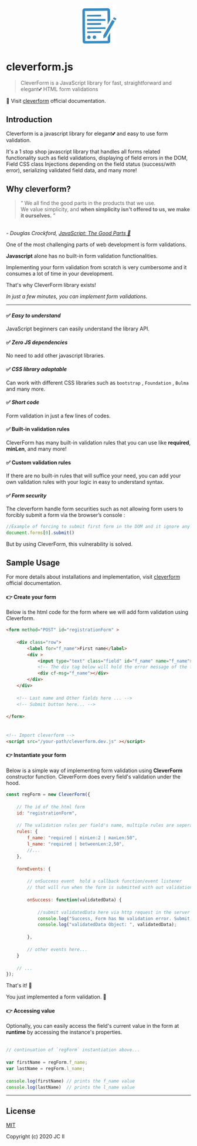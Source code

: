 
<p align="center"><a href="#" target="_blank"><img width="100"src="https://github.com/cleverform-js/cleverform/blob/master/cf-logo.png?raw=true"></a></p>



# cleverform.js

> CleverForm is a JavaScript library for fast, straightforward and elegant💕 HTML form validations


📜 Visit <a href='https://cleverform.netlify.app/' target='_new'>cleverform</a> official documentation.


## Introduction

Cleverform is a javascript library for elegant💕 and easy to use form validation.

It's a 1 stop shop javascript library that handles all forms related functionality such as field validations, displaying of field errors in the DOM, Field CSS class Injections depending on the field status (success/with error), serializing validated field data, and many more!





## Why cleverform?

> “ We all find the good parts in the products that we use.<br/>We value simplicity, and <b>when simplicity isn’t offered to us, we make it ourselves.</b> ”
<br/>
<i>- Douglas Crockford, <a target='_new' title='Book about Javascript'  href='https://www.goodreads.com/book/show/2998152-javascript'>JavaScript: The Good Parts 📖 </a></i> 

One of the most challenging parts of web development is form validations.

__Javascript__ alone has no built-in form validation functionalities.

Implementing your form validation from scratch is very cumbersome and it consumes a lot of time in your development. 

That's why CleverForm library exists!

_In just a few minutes, you can implement form validations._

___

#### ✅ _Easy to understand_ 
JavaScript beginners can easily understand the library API.


#### ✅ _Zero JS dependencies_
No need to add other javascript libraries.

#### ✅ _CSS library adaptable_ 
Can work with different CSS libraries such as `bootstrap` , `Foundation` , `Bulma` and many more.


#### ✅ _Short code_ 
Form validation in just a few lines of codes.

#### ✅ Built-in validation rules
CleverForm has many built-in validation rules that you can use like __required__, __minLen__, and many more!

#### ✅ Custom validation rules
If there are no built-in rules that will suffice your need,
you can add your own validation rules with your logic in easy to understand syntax.

<!-- #### ✅ _Customizable error message_ 
Display form validation error messages easily in any part of the DOM depending on your projects need. -->


#### ✅ _Form security_ 
The cleverform handle form securities such as not allowing form users to forcibly submit a form via the browser’s console :

```js
//Example of forcing to submit first form in the DOM and it ignore any kind of form validations 
document.forms[0].submit()
```
But by using CleverForm, this vulnerability is solved. 



## Sample Usage

For more details about installations and implementation, visit <a href='https://cleverform.netlify.app/' target='_new'>cleverform</a> official documentation.

#### 👉 Create your form

Below is the html code for the form where we will add form validation using Cleverform. 

<!-- Filename : _index.html_ -->
```html
<form method="POST" id="registrationForm" >

    <div class="row">
        <label for="f_name">First name</label>
        <div >
            <input type="text" class="field" id="f_name" name="f_name">
            <!-- The div tag below will hold the error message of the field. -->
            <div cf-msg="f_name"></div>
        </div>
    </div>

    <!-- Last name and Other fields here ... -->
    <!-- Submit button here... -->

</form>


<!-- Import cleverform -->
<script src="/your-path/cleverform.dev.js" ></script>
```

#### 👉 Instantiate your form
Below is a simple way of implementing form validation using  __CleverForm__ constructor function. 
CleverForm does every field's validation under the hood.


<!-- Filename : _sample.js_ -->

```js
const regForm = new CleverForm({

    // The id of the html form
    id: "registrationForm",

    // The validation rules per field's name, multiple rules are seperated by pipe '|'
    rules: {
        f_name: "required | minLen:2 | maxLen:50",
        l_name: "required | betweenLen:2,50",
        //...
    },

    formEvents: {

        // onSuccess event  hold a callback function/event listener
        // that will run when the form is submitted with out validation errors
        
        onSuccess: function(validatedData) {

            //submit validatedData here via http request in the server
            console.log("Success, Form has No validation error. Submit data via http request in the server (ex: via AJAX , fetch and axios)");
            console.log("validatedData Object: ", validatedData);

        },

        // other events here...
    }

    // ...
});
```

That's it! 🎉

You just implemented a form validation. 👏


#### 👉 Accessing value

Optionally, you can easily access the field's current value in the form at __runtime__ by accessing the instance's properties.
```js

// continuation of `regForm` instantiation above...

var firstName = regForm.f_name;
var lastName = regForm.l_name;

console.log(firstName) // prints the f_name value
console.log(lastName)  // prints the l_name value

```

___


<!-- ## Installation

....

## Usage

....

## Changelog

..... -->

## License

[MIT](http://opensource.org/licenses/MIT)

Copyright (c) 2020 JC II


